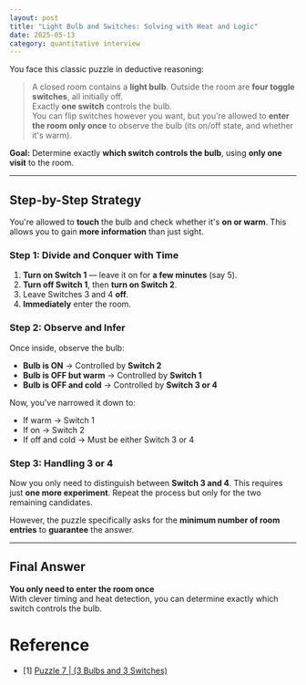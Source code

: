 ```yaml
---
layout: post
title: "Light Bulb and Switches: Solving with Heat and Logic"
date: 2025-05-13
category: quantitative interview
---
```


You face this classic puzzle in deductive reasoning:

> A closed room contains a **light bulb**. Outside the room are **four toggle switches**, all initially off.  
> Exactly **one switch** controls the bulb.  
> You can flip switches however you want, but you're allowed to **enter the room only once** to observe the bulb (its on/off state, and whether it's warm).

**Goal:** Determine exactly **which switch controls the bulb**, using **only one visit** to the room.

---

## Step-by-Step Strategy

You're allowed to **touch** the bulb and check whether it's **on or warm**. This allows you to gain **more information** than just sight.

### Step 1: Divide and Conquer with Time

1. **Turn on Switch 1** — leave it on for **a few minutes** (say 5).
2. **Turn off Switch 1**, then **turn on Switch 2**.
3. Leave Switches 3 and 4 **off**.
4. **Immediately** enter the room.

### Step 2: Observe and Infer

Once inside, observe the bulb:

- **Bulb is ON** → Controlled by **Switch 2**
- **Bulb is OFF but warm** → Controlled by **Switch 1**
- **Bulb is OFF and cold** → Controlled by **Switch 3 or 4**

Now, you've narrowed it down to:

- If warm → Switch 1
- If on → Switch 2
- If off and cold → Must be either Switch 3 or 4

### Step 3: Handling 3 or 4

Now you only need to distinguish between **Switch 3 and 4**. This requires just **one more experiment**. Repeat the process but only for the two remaining candidates.

However, the puzzle specifically asks for the **minimum number of room entries** to **guarantee** the answer.

---

## Final Answer

**You only need to enter the room once**  
With clever timing and heat detection, you can determine exactly which switch controls the bulb.

# Reference

* [1] [Puzzle 7 | (3 Bulbs and 3 Switches)](https://www.geeksforgeeks.org/puzzle-7-3-bulbs-and-3-switches/)
